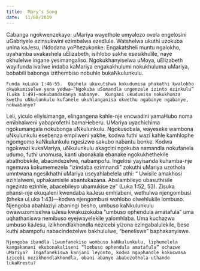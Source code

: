 ```yaml
---
title:  Mary’s Song
date:  11/08/2019
---
```


Cabanga ngokwenzekayo: uMariya wayethole umyalezo ovela engelosini uGabriyele ezinsukwini ezimbalwa ezedlule. Watshelwa ukuthi uzokuba unina kaJesu, iNdodana yoPhezukonke.  Engakatsheli muntu ngalokho, uyahamba uvakashela uElizabeth, isihlobo sakhe esesikhulile, naye okhulelwe ingane yesimangaliso.  Ngokukhanyiselwa uMoya, uElizabeth wayifunda ivaliwe indaba kaMariya engakakhulumi nokukhuluma uMariya, bobabili babonga izithembiso nobuhle bukaNkulunkulu.

`Funda kuLuka 1:46-55.  Qaphela ukuxutshwa kokudumisa phakathi kwalokho okwakumiselwe yena yedwa—“Ngokuba uSomandla ungenzele izinto ezinkulu” (Luka 1:49)—nokubandakanya nabanye.  Kungani ukudumisa nokukhonza kwethu uNkulunkulu kufanele ukuhlanganisa okwethu ngabanye ngabanye, nokwabanye?`

Leli, yiculo eliyisimanga, elingangena kahle-nje encwadini yamaHubo noma emibhalweni yabaprofethi bamaHeberu.  UMariya uyachichima ngokumangala nokubonga uNkulunkulu. Ngokusobala, wayeseke wambona uNkulunkulu esebenza empilweni yakhe, kodwa futhi wazi kahle kamhlophe ngomgomo kaNkulunkulu ngesizwe sakubo nabantu bonke. Kodwa ngokwazi kukaMariya, uNkulunkulu akagcini ngokuba namandla nokufanela udumo, futhi unomusa, kanti ubonakala ebanake ngokukhethekile abathobekile, abacindezelwe, nabampofu.  Ingelosi yayisanda kuhamba-nje ngemuva kokumemezela “izindaba ezimnandi” zokuthi uMariya uzothola umntwana ngesikhathi uMariya useyahlabelela uthi: “ Uwisile amakhosi ezihlalweni, uphakamisile abantukazana. Abalambileyo ubasuthisile ngezinto ezinhle, abacebileyo ubamukise ze” (Luka 1:52, 53). Zisuka phansi-nje ekuqaleni kwendaba kaJesu emhlabeni, wethulwa njengombusi (bheka uLuka 1:43)—kodwa njengombusi wohlobo olwehlukile lombuso.  Njengoba abahlaziyi abaningi besho, umbuso kaNkulunkulu owawuzomiselwa uJesu kwakuzokuba “umbuso ophendula amatafula” uma uqhathaniswa nemibuso eyejwayelekile yalomhlaba.  Uma kuchazwa umbuso kaJesu, izikhondlakhondla nezicebi yizona ezingabalulekile, bese kuthi abampofu nabacindezelwe bakhululwe, “beneliswe” baphakanyiswe.

`Njengoba ibandla liwumfanekiso wombuso kaNkulunkulu, liphumelela kangakanani ekubonakaliseni “lombuso ophendula amatafula” ochazwe uMariya?  Ingafanekiswa kanjani leyonto, kodwa ngaphandle kokucwasa izicebi nezikhondlakhondla, obani abanye ababezothola uthando lukaKrestu?`